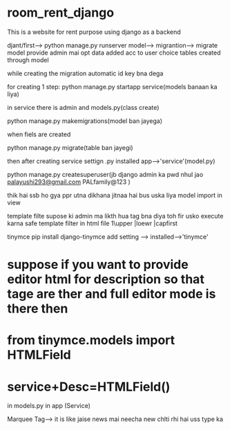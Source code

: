 # room_rent_django
This is a website for rent purpose using django as a backend


djant/first--> python manage.py runserver
model--> migrantion--> migrate
model provide admin mai opt data added acc to user choice
tables created through model


while creating the migration automatic id key bna dega

for creating 1 step: python manage.py startapp service(models banaan ka liya)

in service there is admin and models.py(class create)


python manage.py makemigrations(model ban jayega)

when fiels are created

python manage.py migrate(table ban jayegi)

then after creating service 
settign .py installed app-->'service'(model.py)


python manage.py createsuperuser(jb django admin ka pwd nhul jao
palayushi293@gmail.com
PALfamily@123
)


thik hai ssb  ho gya ppr utna dikhana jitnaa hai bus uska liya model import in view


template filte supose ki admin ma likth hua tag bna diya toh fir usko execute karna safe template filter
in html file 1\upper  |loewr |capfirst

tinymce
pip install django-tinymce  add setting --> installed-->'tinymce'
# suppose if you want to provide editor html for description so that tage are ther and full editor mode is there then 
# from tinymce.models import HTMLField

# service+Desc=HTMLField()
in models.py in app (Service)


Marquee Tag--> it is like jaise news mai neecha new chlti rhi hai uss type ka
